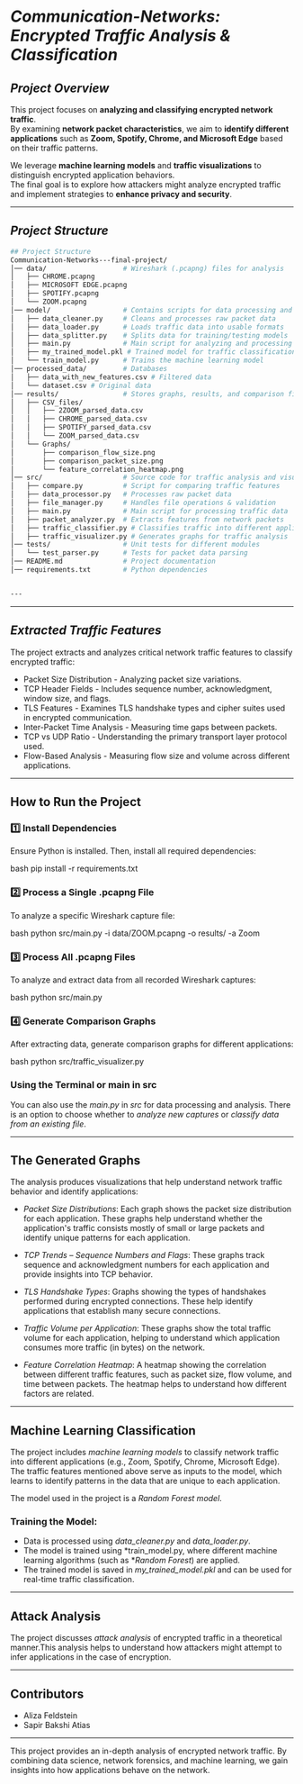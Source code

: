 # *Communication-Networks: Encrypted Traffic Analysis & Classification*

##  *Project Overview*  
This project focuses on **analyzing and classifying encrypted network traffic**.  
By examining **network packet characteristics**, we aim to **identify different applications** such as **Zoom, Spotify, Chrome, and Microsoft Edge** based on their traffic patterns.  

We leverage **machine learning models** and **traffic visualizations** to distinguish encrypted application behaviors.  
The final goal is to explore how attackers might analyze encrypted traffic and implement strategies to **enhance privacy and security**.

---

##  *Project Structure*  
```bash
## Project Structure 
Communication-Networks---final-project/
│── data/                   # Wireshark (.pcapng) files for analysis
│   ├── CHROME.pcapng
│   ├── MICROSOFT EDGE.pcapng
│   ├── SPOTIFY.pcapng
│   └── ZOOM.pcapng
│── model/                  # Contains scripts for data processing and machine learning models
│   ├── data_cleaner.py     # Cleans and processes raw packet data
│   ├── data_loader.py      # Loads traffic data into usable formats
│   ├── data_splitter.py    # Splits data for training/testing models
│   ├── main.py             # Main script for analyzing and processing traffic data
│   ├── my_trained_model.pkl # Trained model for traffic classification
│   └── train_model.py      # Trains the machine learning model
│── processed_data/         # Databases
│   ├── data_with_new_features.csv # Filtered data
│   └── dataset.csv # Original data
│── results/                # Stores graphs, results, and comparison files
│   ├── CSV_files/
│   │   ├── 2ZOOM_parsed_data.csv
│   │   ├── CHROME_parsed_data.csv
│   │   ├── SPOTIFY_parsed_data.csv
│   │   └── ZOOM_parsed_data.csv
│   └── Graphs/
│       ├── comparison_flow_size.png
│       ├── comparison_packet_size.png
│       └── feature_correlation_heatmap.png
│── src/                    # Source code for traffic analysis and visualization
│   ├── compare.py          # Script for comparing traffic features
│   ├── data_processor.py   # Processes raw packet data
│   ├── file_manager.py     # Handles file operations & validation
│   ├── main.py             # Main script for processing traffic data
│   ├── packet_analyzer.py  # Extracts features from network packets
│   ├── traffic_classifier.py # Classifies traffic into different application types
│   ├── traffic_visualizer.py # Generates graphs for traffic analysis
│── tests/                  # Unit tests for different modules
│   └── test_parser.py      # Tests for packet data parsing
│── README.md               # Project documentation
│── requirements.txt        # Python dependencies


---
```
---

## *Extracted Traffic Features*
The project extracts and analyzes critical network traffic features to classify encrypted traffic:

- Packet Size Distribution - Analyzing packet size variations.
- TCP Header Fields - Includes sequence number, acknowledgment, window size, and flags.
- TLS Features - Examines TLS handshake types and cipher suites used in encrypted communication.
- Inter-Packet Time Analysis - Measuring time gaps between packets.
- TCP vs UDP Ratio - Understanding the primary transport layer protocol used.
- Flow-Based Analysis - Measuring flow size and volume across different applications.


---

## How to Run the Project

### 1️⃣ Install Dependencies  
Ensure Python is installed. Then, install all required dependencies:

bash
pip install -r requirements.txt


### 2️⃣ Process a Single .pcapng File  
To analyze a specific Wireshark capture file:

bash
python src/main.py -i data/ZOOM.pcapng -o results/ -a Zoom


### 3️⃣ Process All .pcapng Files  
To analyze and extract data from all recorded Wireshark captures:

bash
python src/main.py


### 4️⃣ Generate Comparison Graphs  
After extracting data, generate comparison graphs for different applications:

bash
python src/traffic_visualizer.py


### Using the Terminal or main in src  
You can also use the *main.py* in *src* for data processing and analysis. There is an option to choose whether to *analyze new captures* or *classify data from an existing file*.

---

## The Generated Graphs

The analysis produces visualizations that help understand network traffic behavior and identify applications:

- *Packet Size Distributions*: Each graph shows the packet size distribution for each application. These graphs help understand whether the application's traffic consists mostly of small or large packets and identify unique patterns for each application.

- *TCP Trends – Sequence Numbers and Flags*: These graphs track sequence and acknowledgment numbers for each application and provide insights into TCP behavior.

- *TLS Handshake Types*: Graphs showing the types of handshakes performed during encrypted connections. These help identify applications that establish many secure connections.

- *Traffic Volume per Application*: These graphs show the total traffic volume for each application, helping to understand which application consumes more traffic (in bytes) on the network.

- *Feature Correlation Heatmap*: A heatmap showing the correlation between different traffic features, such as packet size, flow volume, and time between packets. The heatmap helps to understand how different factors are related.

---

## Machine Learning Classification

The project includes *machine learning models* to classify network traffic into different applications (e.g., Zoom, Spotify, Chrome, Microsoft Edge). The traffic features mentioned above serve as inputs to the model, 
which learns to identify patterns in the data that are unique to each application.

The model used in the project is a *Random Forest model*.

### Training the Model:
- Data is processed using *data_cleaner.py* and *data_loader.py*.
- The model is trained using *train_model.py, where different machine learning algorithms (such as **Random Forest*) are applied.
- The trained model is saved in *my_trained_model.pkl* and can be used for real-time traffic classification.

---

## Attack Analysis

The project discusses *attack analysis* of encrypted traffic in a theoretical manner.This analysis helps to understand how attackers might attempt to infer applications in the case of encryption.

---

## Contributors  
- Aliza Feldstein  
- Sapir Bakshi Atias

---
This project provides an in-depth analysis of encrypted network traffic.
By combining data science, network forensics, and machine learning, we gain insights into how applications behave on the network.



